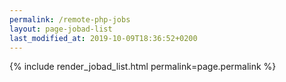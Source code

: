 ```yaml
---
permalink: /remote-php-jobs
layout: page-jobad-list
last_modified_at: 2019-10-09T18:36:52+0200
---
```

{% include render_jobad_list.html permalink=page.permalink %}
